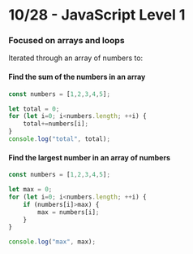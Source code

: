 # 10/28 - JavaScript Level 1

### Focused on arrays and loops

Iterated through an array of numbers to:

#### Find the sum of the numbers in an array

```javascript
const numbers = [1,2,3,4,5];

let total = 0;
for (let i=0; i<numbers.length; ++i) {
    total+=numbers[i];
}
console.log("total", total);

```

#### Find the largest number in an array of numbers

```javascript
const numbers = [1,2,3,4,5];

let max = 0;
for (let i=0; i<numbers.length; ++i) {
    if (numbers[i]>max) {
        max = numbers[i];
    }
}

console.log("max", max);
```
